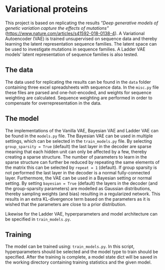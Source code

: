 # Variational proteins

This project is based on replicating the results *"Deep generative models of genetic variation capture the effects of mutations"* (https://www.nature.com/articles/s41592-018-0138-4). A Variational Autoencoder (VAE) is trained unsupervised on sequence data and thereby learning the latent representation sequence families. The latent space can be used to investigate mutations in sequence families. A Ladder VAE models' latent representation of sequence families is also tested.

## The data 
The data used for replicating the results can be found in the `data` folder containing three excel spreadsheets with sequence data. In the `misc.py` file these files are parsed and one-hot-encoded, and weights for sequence weighting are calculated. Sequence weighting are performed in order to compensate for overrepresentation in the data. 

## The model
The implementations of the Vanilla VAE, Bayesian VAE and Ladder VAE can be found in the `models.py` file. The Bayesian VAE can be used in multiple settings, which can be selected in the `train_models.py` file. By selecting `group_sparsity = True` (default) the last layer in the decoder are sparse meaning that each hidden unit can only be affected by a few, thereby creating a sparse structure. The number of parameters to learn in the sparse structure can further be reduced by repeating the same elements of the matrix this can be selected by `repeat = 1` (default). If group sparsity is not performed the last layer in the decoder is a normal fully-connected layer. Furthermore, the VAE can be used in a Bayesian setting or normal setting. By setting `bayesian = True` (default) the layers in the decoder (and the group-sparsity parameters) are modelled as Gaussian distributions, thereby sampling weights (and bias) resulting in a regularized network. This results in an extra KL-divergence term based on the parameters as it is wished that the parameters are close to a prior distribution. 

Likewise for the Ladder VAE, hyperparameters and model architecture can be specified in `train_models.py`.

## Training
The model can be trained using: `train_models.py`. In this script, hyperparameters should be selected and the model type to train should be specified. After the training is complete, a model state dict will be saved in the working directory containing training statistics and the given model. 

